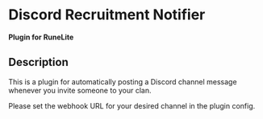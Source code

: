 # Discord Recruitment Notifier
__Plugin for RuneLite__

## Description

This is a plugin for automatically posting a Discord channel message whenever you invite someone to your clan.

Please set the webhook URL for your desired channel in the plugin config.